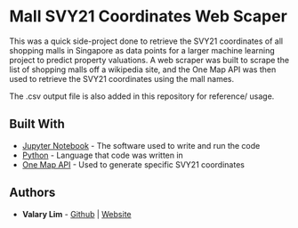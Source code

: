 # Mall SVY21 Coordinates Web Scaper
This was a quick side-project done to retrieve the SVY21 coordinates of all shopping malls in Singapore as data points for a larger machine learning project to predict property valuations. A web scraper was built to scrape the list of shopping malls off a wikipedia site, and the One Map API was then used to retrieve the SVY21 coordinates using the mall names.

The .csv output file is also added in this repository for reference/ usage.

## Built With

* [Jupyter Notebook](https://jupyter.org/) - The software used to write and run the code
* [Python](https://www.python.org/) - Language that code was written in
* [One Map API](https://docs.onemap.sg/) - Used to generate specific SVY21 coordinates

## Authors

* **Valary Lim** - [Github](https://github.com/ValaryLim) | [Website](valarylim.github.io)